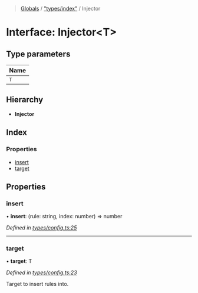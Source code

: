> [Globals](../README.md) / ["types/index"](../modules/_types_index_.md) / Injector

# Interface: Injector\<T>

## Type parameters

| Name |
| ---- |
| `T`  |

## Hierarchy

- **Injector**

## Index

### Properties

- [insert](_types_index_.injector.md#insert)
- [target](_types_index_.injector.md#target)

## Properties

### insert

• **insert**: (rule: string, index: number) => number

_Defined in [types/config.ts:25](https://github.com/kenoxa/beamwind/blob/main/packages/beamwind/src/types/config.ts#L25)_

---

### target

• **target**: T

_Defined in [types/config.ts:23](https://github.com/kenoxa/beamwind/blob/main/packages/beamwind/src/types/config.ts#L23)_

Target to insert rules into.
